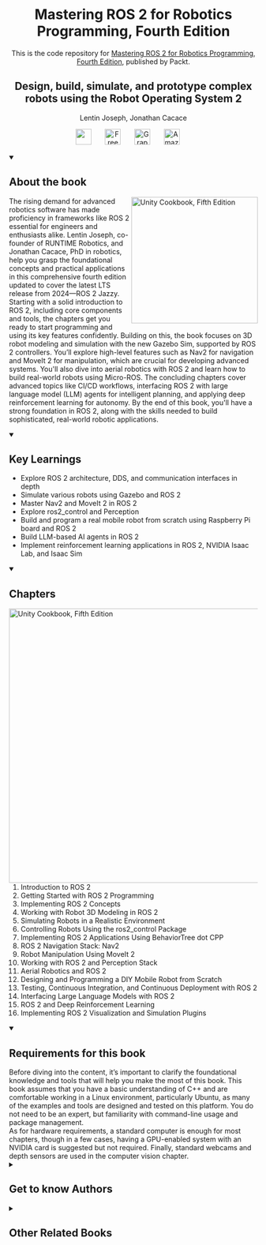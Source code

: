 <h1 align="center">
Mastering ROS 2 for Robotics Programming, Fourth Edition</h1>
<p align="center">This is the code repository for <a href ="https://www.packtpub.com/en-us/product/mastering-ros-2-for-robotics-programming-9781836209003"> Mastering ROS 2 for Robotics Programming, Fourth Edition</a>, published by Packt.
</p>

<h2 align="center">
Design, build, simulate, and prototype complex robots using the Robot Operating System 2
</h2>
<p align="center">
Lentin Joseph, Jonathan Cacace</p>

<p align="center">
   <a href="https://packt.link/embeddedsystems" alt="Discord" title="Learn more on the Discord server"><img width="32px" src="https://cliply.co/wp-content/uploads/2021/08/372108630_DISCORD_LOGO_400.gif"/></a>
  &#8287;&#8287;&#8287;&#8287;&#8287;
  <a href="https://packt.link/free-ebook/9781836209010"><img width="32px" alt="Free PDF" title="Free PDF" src="https://cdn-icons-png.flaticon.com/512/4726/4726010.png"/></a>
 &#8287;&#8287;&#8287;&#8287;&#8287;
  <a href="https://packt.link/gbp/9781836209010"><img width="32px" alt="Graphic Bundle" title="Graphic Bundle" src="https://cdn-icons-png.flaticon.com/512/2659/2659360.png"/></a>
  &#8287;&#8287;&#8287;&#8287;&#8287;
   <a href="https://www.amazon.com/Mastering-ROS-Robotics-Programming-prototype/dp/1836209010/ref=sr_1_1?crid=2XK6FCQ0MYDI7&dib=eyJ2IjoiMSJ9.5du4PA3jMh2G5KtcIIZI4Xi8E0bjBMWyCUYQ_GmG0JknG5CuB5OALe2TrU8hogYQdz1WILvflrRHJ0k_vRu9tN7s-Mx8cltNeSFdHXcI0cHqelgVYz-BtiYkmobyMqTObWWJC1rHaBPGpJLJVu4DYg.u38ph4J1QMB0De_pXUgwtT2TwBAzybO8sKTyx_rH4Tw&dib_tag=se&keywords=Mastering+ROS+2+for+Robotics+Programming&qid=1751358891&sprefix=mastering+ros+2+for+robotics+programming%2Caps%2C1514&sr=8-1"><img width="32px" alt="Amazon" title="Get your copy" src="https://cdn-icons-png.flaticon.com/512/15466/15466027.png"/></a>
  &#8287;&#8287;&#8287;&#8287;&#8287;
</p>
<details open> 
  <summary><h2>About the book</summary>
<a href="https://www.packtpub.com/en-us/product/mastering-ros-2-for-robotics-programming-9781836209003">
<img src="https://content.packt.com/B31503/cover_image_small.jpg" alt="Unity Cookbook, Fifth Edition" height="256px" align="right">
</a>

The rising demand for advanced robotics software has made proficiency in frameworks like ROS 2 essential for engineers and enthusiasts alike.
Lentin Joseph, co-founder of RUNTIME Robotics, and Jonathan Cacace, PhD in robotics, help you grasp the foundational concepts and practical applications in this comprehensive fourth edition updated to cover the latest LTS release from 2024—ROS 2 Jazzy. Starting with a solid introduction to ROS 2, including core components and tools, the chapters get you ready to start programming and using its key features confidently. Building on this, the book focuses on 3D robot modeling and simulation with the new Gazebo Sim, supported by ROS 2 controllers. You’ll explore high-level features such as Nav2 for navigation and MoveIt 2 for manipulation, which are crucial for developing advanced systems. You'll also dive into aerial robotics with ROS 2 and learn how to build real-world robots using Micro-ROS. The concluding chapters cover advanced topics like CI/CD workflows, interfacing ROS 2 with large language model (LLM) agents for intelligent planning, and applying deep reinforcement learning for autonomy.
By the end of this book, you'll have a strong foundation in ROS 2, along with the skills needed to build sophisticated, real-world robotic applications.</details>
<details open> 
  <summary><h2>Key Learnings</summary>
<ul>

<li>Explore ROS 2 architecture, DDS, and communication interfaces in depth</li>

<li>Simulate various robots using Gazebo and ROS 2</li>

<li>Master Nav2 and MoveIt 2 in ROS 2</li>

<li>Explore ros2_control and Perception</li>

<li>Build and program a real mobile robot from scratch using Raspberry Pi board and ROS 2</li>

<li>Build LLM-based AI agents in ROS 2</li>

<li>Implement reinforcement learning applications in ROS 2, NVIDIA Isaac Lab, and Isaac Sim</li>

</ul>

  </details>

<details open> 
  <summary><h2>Chapters</summary>
     <img src="https://cliply.co/wp-content/uploads/2020/02/372002150_DOCUMENTS_400px.gif" alt="Unity Cookbook, Fifth Edition" height="556px" align="right">
<ol>

  <li>Introduction to ROS 2</li>

  <li>Getting Started with ROS 2 Programming</li>

  <li>Implementing ROS 2 Concepts</li>

  <li>Working with Robot 3D Modeling in ROS 2</li>

  <li>Simulating Robots in a Realistic Environment</li>

  <li>Controlling Robots Using the ros2_control Package</li>

  <li>Implementing ROS 2 Applications Using BehaviorTree dot CPP</li>

  <li>ROS 2 Navigation Stack: Nav2</li>

  <li>Robot Manipulation Using MoveIt 2</li>

  <li>Working with ROS 2 and Perception Stack</li>

  <li>Aerial Robotics and ROS 2</li>

  <li>Designing and Programming a DIY Mobile Robot from Scratch</li>

  <li>Testing, Continuous Integration, and Continuous Deployment with ROS 2</li>

  <li>Interfacing Large Language Models with ROS 2</li>

  <li>ROS 2 and Deep Reinforcement Learning</li>

  <li>Implementing ROS 2 Visualization and Simulation Plugins</li>

</ol>

</details>


<details open> 
  <summary><h2>Requirements for this book</summary>
Before diving into the content, it’s important to clarify the foundational knowledge and tools that will help you make the most of this book. This book assumes that you have a basic understanding of C++ and are comfortable working in a Linux environment, particularly Ubuntu, as many of the examples and tools are designed and tested on this platform. You do not need to be an expert, but familiarity with command-line usage and package management.
<Br>
As for hardware requirements, a standard computer is enough for most chapters, though in a few cases, having a GPU-enabled system with an NVIDIA card is suggested but not required. Finally, standard webcams and depth sensors are used in the computer vision chapter.
  </details>
    


<details> 
  <summary><h2>Get to know Authors</h2></summary>

_Lentin Joseph_ is an accomplished Indian roboticist, author, entrepreneur, and educator with over a decade of expertise in robotics software development, machine vision, and artificial intelligence. He is the founder and CTO of RUNTIME Robotics Pvt Ltd, an Indian company focused on R&D in robotics software development and artificial intelligence. He also runs robocademy, an online platform for robotics education. With strong proficiency in ROS, OpenCV, and PCL, Lentin has authored 10 widely acclaimed books on robotics, including Learning Robotics Using Python and Mastering ROS for Robotics Programming. He holds a bachelor's degree in Electronics and Communication Engineering from FISAT and a master's in Robotics and Automation from Amrita University. During his studies, he developed a gesture- and speech-interactive social robot that gained media attention. Lentin has also conducted research at Carnegie Mellon University's Robotics Institute, delivered a TEDx talk, and actively contributes to robotics education through workshops, blogs, and training programs.

_Jonathan Cacace_ was born in Naples, Italy, on 13 December 1987. He earned a Bachelor's and Masters of Science in Computer Science from the University of Naples Federico II. He then joined the university's PhD program, earning the title of Philosophiae Doctor in Automation and Computer Engineering in 2016. During his research career, he had the opportunity to participate in and lead various applied research projects focused on robotics, funded by the European Union. This allowed him to explore several areas of robotics, ranging from robot manipulation to navigation.
After completing his PhD, he continued his scientific research and work in applied robotics, contributing to more than 50 scientific publications in leading robotics conferences and scientific journals. He also worked as a private consultant for several startups across Europe. From 2019 to 2023. He worked as an assistant professor at the University of Naples, where he taught two courses: Laboratory of Robotics and Mobile Robotics. During this time, he mentored many undergraduate students in the field of Robotics and Computer Engineering. He was also invited to speak at an international robotics workshop held at one of Europe's most prestigious research centers and universities.
Currently, Jonathan works as a senior researcher in the field of Cognitive Robotics and Human-Robot Interaction at Eurecat - Centre Tecnològic de Catalunya in Barcelona.



</details>
<details> 
  <summary><h2>Other Related Books</h2></summary>
<ul>

  <li><a href="https://www.packtpub.com/en-us/product/artificial-intelligence-for-robotics-9781805124399">Artificial Intelligence for Robotics, Second Edition</a></li>

  <li><a href="https://www.packtpub.com/en-us/product/learn-robotics-programming-second-edition-9781839218804">Learn Robotics Programming, Second Edition</a></li>
 
</ul>

</details>
